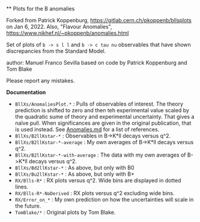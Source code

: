 ** Plots for the B anomalies

Forked from Patrick Koppenburg, https://gitlab.cern.ch/pkoppenb/bllsplots on Jan 6, 2022. Also, "Flavour Anomalies", https://www.nikhef.nl/~pkoppenb/anomalies.html

Set of plots of `b -> s l l` and `b -> c tau nu` observables that have shown discrepancies from the Standard Model.

author: Manuel Franco Sevilla based on code by Patrick Koppenburg and Tom Blake

Please report any mistakes.

**Documentation**
- `BllXs/AnomaliesPlot.*` : Pulls of observables of interest. The theory prediction is shifted to zero and then teh experimental value scaled by the quadratic sume of theory and experimental uncertainty. That gives a naïve pull. When significances are given in the original publication, that is used instead. See [Anomalies.md](BllsXs/Anomalies.md) for a list of references.
- `BllXs/B2llKstar-*` : Observables in B->K*ll decays versus q^2. 
- `BllXs/B2llKstar-*-average` : My own averages of B->K*ll decays versus q^2. 
- `BllXs/B2llKstar-*-with-average` : The data with my own averages of B->K*ll decays versus q^2. 
- `BllXs/Bd2llKstar-*` : As above, but only with B0 
- `BllXs/Bu2llKstar-*` : As above, but only with B+ 
- `RX/Blls-R*` : RX plots versus q^2. Wide bins are displayed in dotted lines.
- `RX/Blls-R*-NoDerived` : RX plots versus q^2 excluding wide bins.
- `RX/Error_on_*` : My own prediction on how the uncertainties will scale in the future. 
- `TomBlake/*` : Original plots by Tom Blake.
